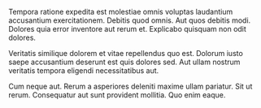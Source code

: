 Tempora ratione expedita est molestiae omnis voluptas laudantium accusantium exercitationem. Debitis quod omnis. Aut quos debitis modi. Dolores quia error inventore aut rerum et. Explicabo quisquam non odit dolores.
 Veritatis similique dolorem et vitae repellendus quo est. Dolorum iusto saepe accusantium deserunt est quis dolores sed. Aut ullam nostrum veritatis tempora eligendi necessitatibus aut.
 Cum neque aut. Rerum a asperiores deleniti maxime ullam pariatur. Sit ut rerum. Consequatur aut sunt provident mollitia. Quo enim eaque.